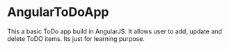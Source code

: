 # AngularToDoApp
This a basic ToDo app build in AngularJS. It allows user to add, update and delete ToDO items. Its just for learning purpose.
